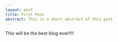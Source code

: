 ```yaml
---
layout: post
title: First Post
abstract: This is a short abstract of this post
---
```


This will be the best blog evar!!!!